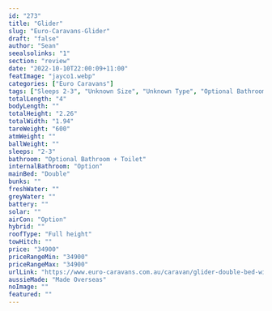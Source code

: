 ```yaml
---
id: "273"
title: "Glider"
slug: "Euro-Caravans-Glider"
draft: "false"
author: "Sean"
seealsolinks: "1"
section: "review"
date: "2022-10-10T22:00:09+11:00"
featImage: "jayco1.webp"
categories: ["Euro Caravans"]
tags: ["Sleeps 2-3", "Unknown Size", "Unknown Type", "Optional Bathroom + Toilet", "Full height", "Under 50k"]
totalLength: "4"
bodyLength: ""
totalHeight: "2.26"
totalWidth: "1.94"
tareWeight: "600"
atmWeight: ""
ballWeight: ""
sleeps: "2-3"
bathroom: "Optional Bathroom + Toilet"
internalBathroom: "Option"
mainBed: "Double"
bunks: ""
freshWater: ""
greyWater: ""
battery: ""
solar: ""
airCon: "Option"
hybrid: ""
roofType: "Full height"
towHitch: ""
price: "34900"
priceRangeMin: "34900"
priceRangeMax: "34900"
urlLink: "https://www.euro-caravans.com.au/caravan/glider-double-bed-with-bathroom-caravan/"
aussieMade: "Made Overseas"
noImage: ""
featured: ""
---
```

